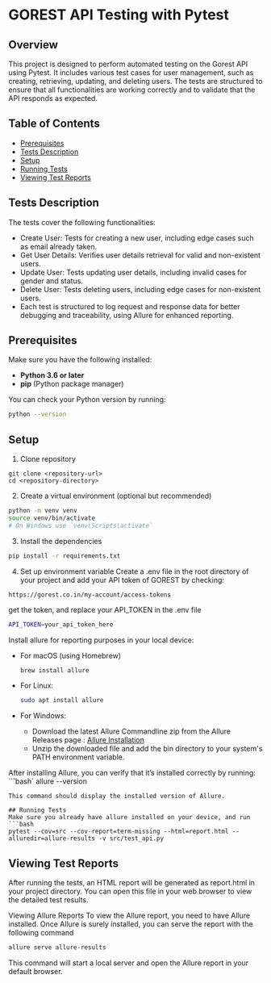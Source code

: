 
# GOREST API Testing with Pytest

## Overview

This project is designed to perform automated testing on the Gorest API using Pytest. It includes various test cases for user management, such as creating, retrieving, updating, and deleting users. The tests are structured to ensure that all functionalities are working correctly and to validate that the API responds as expected.

## Table of Contents

- [Prerequisites](#prerequisites)
- [Tests Description](#tests-description)
- [Setup](#setup)
- [Running Tests](#running-tests)
- [Viewing Test Reports](#viewing-test-reports)

## Tests Description
The tests cover the following functionalities:

- Create User: Tests for creating a new user, including edge cases such as email already taken.
- Get User Details: Verifies user details retrieval for valid and non-existent users.
- Update User: Tests updating user details, including invalid cases for gender and status.
- Delete User: Tests deleting users, including edge cases for non-existent users.
- Each test is structured to log request and response data for better debugging and traceability, using Allure for enhanced reporting.

## Prerequisites

Make sure you have the following installed:

- **Python 3.6 or later**
- **pip** (Python package manager)

You can check your Python version by running:

```bash
python --version
```
## Setup
1. Clone repository
```
git clone <repository-url>
cd <repository-directory>
```

2. Create a virtual environment (optional but recommended)
```bash
python -m venv venv
source venv/bin/activate
# On Windows use `venv\Scripts\activate`
```

3. Install the dependencies
```bash
pip install -r requirements.txt
```

4. Set up environment variable
Create a .env file in the root directory of your project and add your API token of GOREST by checking:
```
https://gorest.co.in/my-account/access-tokens
```
get the token, and replace your API_TOKEN in the .env file
```bash
API_TOKEN=your_api_token_here
```

Install allure for reporting purposes in your local device:

- For macOS (using Homebrew)
    ```bash
    brew install allure
    ```

- For Linux:
    ```bash
    sudo apt install allure
    ```

- For Windows:
  - Download the latest Allure Commandline zip from the Allure Releases page : [Allure Installation](https://github.com/allure-framework/allure2/releases)
  - Unzip the downloaded file and add the bin directory to your system's PATH environment variable.

After installing Allure, you can verify that it’s installed correctly by running:
```bash`
allure --version
```
This command should display the installed version of Allure.

## Running Tests
Make sure you already have allure installed on your device, and run
```bash
pytest --cov=src --cov-report=term-missing --html=report.html --alluredir=allure-results -v src/test_api.py
```

## Viewing Test Reports
After running the tests, an HTML report will be generated as report.html in your project directory. You can open this file in your web browser to view the detailed test results.

Viewing Allure Reports
To view the Allure report, you need to have Allure installed. Once Allure is surely installed, you can serve the report with the following command
```bash
allure serve allure-results
```
This command will start a local server and open the Allure report in your default browser.